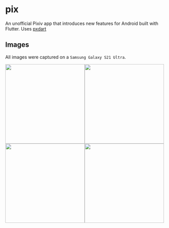 # pix

An unofficial Pixiv app that introduces new features for Android built with Flutter. Uses [pxdart](https://github.com/novialriptide/pxdart)


## Images
All images were captured on a `Samsung Galaxy S21 Ultra`. 

<img src="https://user-images.githubusercontent.com/35881688/188684073-4869ee1f-d8e2-4267-bcdd-db677af47f3f.jpg" width=250><img src="https://user-images.githubusercontent.com/35881688/188684074-dc9faf60-6b1c-4a11-8c4a-666e74627e94.jpg" width=250><img src="https://user-images.githubusercontent.com/35881688/188684076-1e64947d-35b3-49f9-a70c-5350b7249f78.jpg" width=250><img src="https://user-images.githubusercontent.com/35881688/188684078-79bcf397-39ea-41fd-a6e4-a84b3273016f.jpg" width=250>
